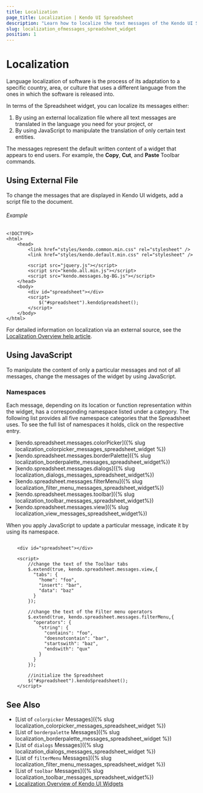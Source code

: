```yaml
---
title: Localization
page_title: Localization | Kendo UI Spreadsheet
description: "Learn how to localize the text messages of the Kendo UI Spreadsheet widget in your project."
slug: localization_ofmessages_spreadsheet_widget
position: 1
---
```


# Localization

Language localization of software is the process of its adaptation to a specific country, area, or culture that uses a different language from the ones in which the software is released into.

In terms of the Spreadsheet widget, you can localize its messages either:

1. By using an external localization file where all text messages are translated in the language you need for your project, or
2. By using JavaScript to manipulate the translation of only certain text entities.

The messages represent the default written content of a widget that appears to end users. For example, the **Copy**, **Cut**, and **Paste** Toolbar commands.

## Using External File

To change the messages that are displayed in Kendo UI widgets, add a script file to the document.

###### Example

    <!DOCTYPE>
    <html>
        <head>
            <link href="styles/kendo.common.min.css" rel="stylesheet" />
            <link href="styles/kendo.default.min.css" rel="stylesheet" />

            <script src="jquery.js"></script>
            <script src="kendo.all.min.js"></script>
            <script src="kendo.messages.bg-BG.js"></script>
        </head>
        <body>
            <div id="spreadsheet"></div>
            <script>
                $("#spreadsheet").kendoSpreadsheet();
            </script>
        </body>
    </html>

For detailed information on localization via an external source, see the [Localization Overview help article](/framework/localization/overview).

## Using JavaScript

To manipulate the content of only a particular messages and not of all messages, change the messages of the widget by using JavaScript.

### Namespaces

Each message, depending on its location or function representation within the widget, has a corresponding namespace listed under a category. The following list provides all five namespace categories that the Spreadsheet uses. To see the full list of namespaces it holds, click on the respective entry.

- [kendo.spreadsheet.messages.colorPicker]({% slug localization_colorpicker_messages_spreadsheet_widget %})
- [kendo.spreadsheet.messages.borderPalette]({% slug localization_borderpalette_messages_spreadsheet_widget%})
- [kendo.spreadsheet.messages.dialogs]({% slug localization_dialogs_messages_spreadsheet_widget%})
- [kendo.spreadsheet.messages.filterMenu]({% slug localization_filter_menu_messages_spreadsheet_widget%})
- [kendo.spreadsheet.messages.toolbar]({% slug localization_toolbar_messages_spreadsheet_widget%})
- [kendo.spreadsheet.messages.view]({% slug localization_view_messages_spreadsheet_widget%})

When you apply JavaScript to update a particular message, indicate it by using its namespace.

```dojo

    <div id="spreadsheet"></div>

    <script>
        //change the text of the Toolbar tabs
        $.extend(true, kendo.spreadsheet.messages.view,{
          "tabs": {
            "home": "foo",
            "insert": "bar",
            "data": "baz"
          }
        });

        //change the text of the Filter menu operators
        $.extend(true, kendo.spreadsheet.messages.filterMenu,{
          "operators": {
            "string": {
              "contains": "foo",
              "doesnotcontain": "bar",
              "startswith": "baz",
              "endswith": "qux"
            }
          }
        });

        //initialize the Spreadsheet
        $("#spreadsheet").kendoSpreadsheet();
    </script>
```

## See Also

* [List of `colorpicker` Messages]({% slug localization_colorpicker_messages_spreadsheet_widget %})
* [List of `borderpalette` Messages]({% slug localization_borderpalette_messages_spreadsheet_widget %})
* [List of `dialogs` Messages]({% slug localization_dialogs_messages_spreadsheet_widget %})
* [List of `filterMenu` Messages]({% slug localization_filter_menu_messages_spreadsheet_widget %})
* [List of `toolbar` Messages]({% slug localization_toolbar_messages_spreadsheet_widget%})
* [Localization Overview of Kendo UI Widgets](/framework/localization/overview)
